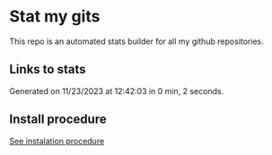 # Stat my gits

This repo is an automated stats builder for all my github repositories.

## Links to stats


Generated on 11/23/2023 at 12:42:03 in 0 min, 2 seconds.

## Install procedure

[See instalation procedure](./src/install.md)
